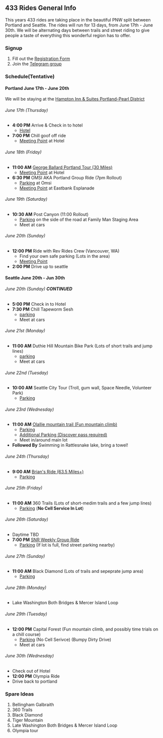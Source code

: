 ## 433 Rides General Info
This years 433 rides are taking place in the beautiful PNW split between Portland and Seattle. 
The rides will run for 13 days, from June 17th - June 30th.
We will be alternating days between trails and street riding to give people a taste of everything this wonderful region has to offer.

### Signup
1. Fill out the [Registration Form](https://forms.gle/nHmXQkhZocrwyvgi6)
1. Join the [Telegram group](https://t.me/joinchat/V1fN-gZF4CT28Pyp)

### Schedule(Tentative)
#### Portland June 17th - June 20th
We will be staying at the [Hampton Inn & Suites Portland-Pearl District](https://www.hilton.com/en/hotels/pdxpdhx-hampton-suites-portland-pearl-district/?SEO_id=GMB-HX-PDXPDHX&y_source=1_ODIxMTUyNC03MTUtbG9jYXRpb24uZ29vZ2xlX3dlYnNpdGVfb3ZlcnJpZGU%3D)

###### June 17th (Thursday)
- **4:00 PM** Arrive & Check in to hotel
  - [Hotel](https://g.page/hamptonpearl?share)
- **7:00 PM** Chill goof off ride
  - [Meeting Point](https://g.page/hamptonpearl?share) at Hotel

###### June 18th (Friday)
- **11:00 AM** [George Ballard Portland Tour (30 Miles)](./georges_ride/georges_ride.md)
  - [Meeting Point](https://g.page/hamptonpearl?share) at Hotel
- **6:30 PM** OMSI AKA Portland Group Ride (7pm Rollout)
  - [Parking](https://goo.gl/maps/tzqcW9i38PdXhXkt6) at Omsi
  - [Meeting Point](https://goo.gl/maps/xh7NDiZHonnh6cgQ8) at Eastbank Esplanade

###### June 19th (Saturday)
- **10:30 AM** Post Canyon (11:00 Rollout)
  - [Parking](https://goo.gl/maps/ym4d1khyEpFir6qQ9) on the side of the road at Family Man Staging Area
  - Meet at cars

###### June 20th (Sunday)
- **12:00 PM** Ride with Rev Rides Crew (Vancouver, WA)
  - Find your own safe parking (Lots in the area)
  - [Meeting Point](https://g.page/revrides360?share)  
- **2:00 PM** Drive up to seattle

#### Seattle June 20th - Jun 30th

###### June 20th (Sunday) **CONTINUED**
- **5:00 PM**  Check in to Hotel
- **7:30 PM**  Chill Tapeworm Sesh
  - [parking](https://goo.gl/maps/wxiU7Nk3oWJJs9VQ8)
  - Meet at cars

###### June 21st (Monday)
- **11:00 AM** Duthie Hill Mountain Bike Park (Lots of short trails and jump lines)
  - [parking](https://goo.gl/maps/g7t7xTXpmuuTedZz6)
  - Meet at cars 

###### June 22nd (Tuesday)
- **10:00 AM** Seattle City Tour (Troll, gum wall, Space Needle, Volunteer Park)
  - [Parking](https://goo.gl/maps/jqmqzE9xLh74ve6A9) 

###### June 23rd (Wednesday)
- **11:00 AM** [Olallie mountain trail (Fun mountain climb)](https://www.trailforks.com/trails/olallie-trail-70999/)
  - [Parking](https://goo.gl/maps/h6jRvGVFKYFoprE26)
  - [Additional Parking (Discover pass required)](https://goo.gl/maps/6a7zLXCzSttefvdcA)
  - Meet in/around main lot
- **Followed By** Swimming in Rattlesnake lake, bring a towel!

###### June 24th (Thursday)
- **9:00 AM**  [Brian's Ride (63.5 Miles+)](./brians_ride/brians_ride.md)
  - [Parking](https://goo.gl/maps/Fipu7G39QX1ySZqe7) 

###### June 25th (Friday)
- **11:00 AM** 360 Trails (Lots of short-medim trails and a few jump lines)
  - [Parking](https://goo.gl/maps/J7mjsVQcBQPYhuWX9) (**No Cell Service In Lot**)

###### June 26th (Saturday)
- Daytime TBD
- **7:00 PM** [SNR Weekly Group Ride](https://fb.me/e/PmcpvDk3)
  - [Parking](https://goo.gl/maps/JyuJCGEytgEyskp67) (If lot is full, find street parking nearby)

###### June 27th (Sunday)
- **11:00 AM** Black Diamond (Lots of trails and sepeprate jump area)
  - [Parking](https://goo.gl/maps/DmAbavMNfcoDvn5A6) 

###### June 28th (Monday)
- Lake Washington Both Bridges & Mercer Island Loop

###### June 29th (Tuesday)
- **12:00 PM** Capital Forest (Fun mountain climb, and possibly time trials on a chill course) 
  - [Parking](https://goo.gl/maps/jqB49Ag3U18FDCLb9) (No Cell Serivce) (Bumpy Dirty Drive)
  - Meet at cars

###### June 30th (Wednesday)
- Check out of Hotel
- **12:00 PM** Olympia Ride
- Drive back to portland  


### Spare Ideas 
1. Bellingham Galbraith  
1. 360 Trails  
1. Black Diamond  
1. Tiger Mountain  
1. Late Washington Both Bridges & Mercer Island Loop  
1. Olympia tour
